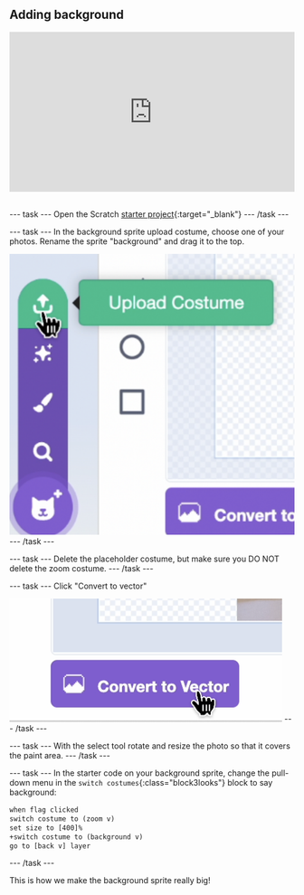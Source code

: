 ## Adding background 

<html>
<div style="position: relative; overflow: hidden; padding-top: 56.25%;">
<iframe style="position: absolute; top: 0; left: 0; right: 0; width: 100%; height: 100%; border: none;" src="https://www.youtube.com/embed/OcFh8-W3wBg?rel=0&cc_load_policy=1" allowfullscreen allow="accelerometer; autoplay; clipboard-write; encrypted-media; gyroscope; picture-in-picture; web-share">
</iframe>
</div><br>
</html>

--- task ---
Open the Scratch [starter project](http://rpf.io/flatgame){:target="_blank"}
--- /task ---

--- task ---
In the background sprite upload costume, choose one of your photos. Rename the sprite "background" and drag it to the top.

![Screenshot of cosutme upload icon in Scratch editor](images/upload.png)
--- /task ---

--- task ---
Delete the placeholder costume, but make sure you DO NOT delete the zoom costume.
--- /task ---

--- task ---
Click "Convert to vector"

![Screenshot of convert to vector icon in Scratch editor](images/vector.png)
--- /task ---

--- task ---
With the select tool rotate and resize the photo so that it covers the paint area.
--- /task ---


--- task ---
In the starter code on your background sprite, change the pull-down menu in the `switch costumes`{:class="block3looks"} block to say background:

```blocks3
when flag clicked
switch costume to (zoom v)
set size to [400]%
+switch costume to (background v)
go to [back v] layer
```
--- /task ---

This is how we make the background sprite really big!